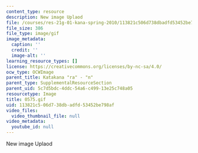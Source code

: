 ```yaml
---
content_type: resource
description: New image Uplaod
file: /courses/res-21g-01-kana-spring-2010/113821c506d738dbadfd53452be798af_0575.gif
file_size: 386
file_type: image/gif
image_metadata:
  caption: ''
  credit: ''
  image-alt: ''
learning_resource_types: []
license: https://creativecommons.org/licenses/by-nc-sa/4.0/
ocw_type: OCWImage
parent_title: Katakana "ra" - "n"
parent_type: SupplementalResourceSection
parent_uid: 5c7d5bdc-4ddc-54a6-c499-13e25c748a05
resourcetype: Image
title: 0575.gif
uid: 113821c5-06d7-38db-adfd-53452be798af
video_files:
  video_thumbnail_file: null
video_metadata:
  youtube_id: null
---
```

New image Uplaod